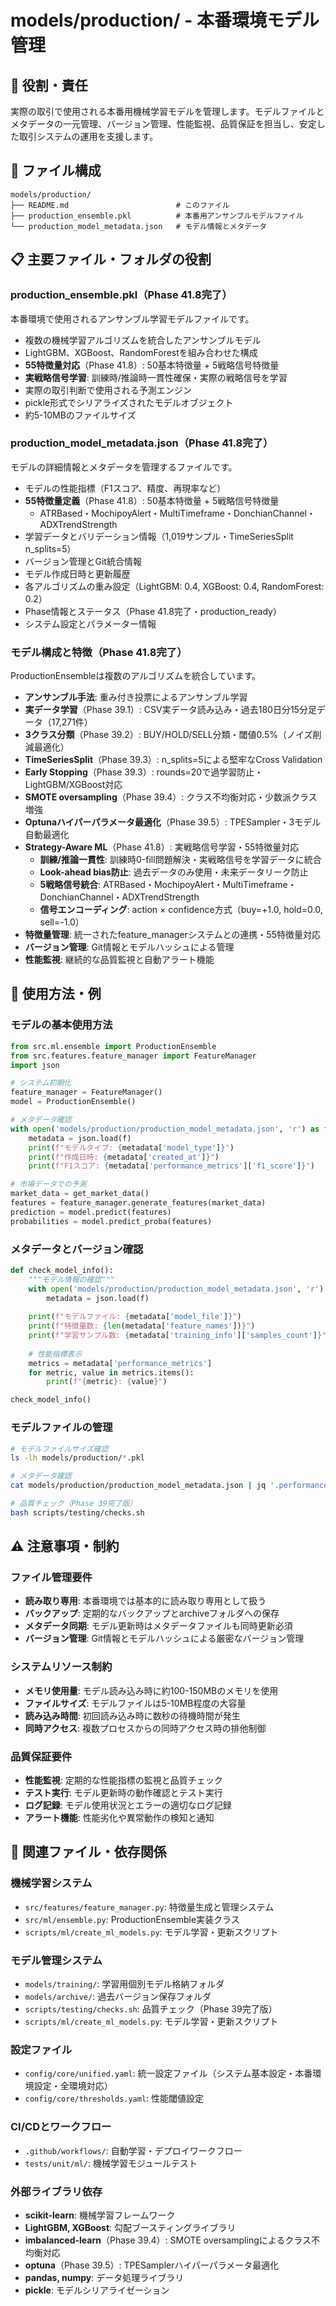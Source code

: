 # models/production/ - 本番環境モデル管理

## 🎯 役割・責任

実際の取引で使用される本番用機械学習モデルを管理します。モデルファイルとメタデータの一元管理、バージョン管理、性能監視、品質保証を担当し、安定した取引システムの運用を支援します。

## 📂 ファイル構成

```
models/production/
├── README.md                        # このファイル
├── production_ensemble.pkl          # 本番用アンサンブルモデルファイル
└── production_model_metadata.json   # モデル情報とメタデータ
```

## 📋 主要ファイル・フォルダの役割

### **production_ensemble.pkl**（Phase 41.8完了）
本番環境で使用されるアンサンブル学習モデルファイルです。
- 複数の機械学習アルゴリズムを統合したアンサンブルモデル
- LightGBM、XGBoost、RandomForestを組み合わせた構成
- **55特徴量対応**（Phase 41.8）: 50基本特徴量 + 5戦略信号特徴量
- **実戦略信号学習**: 訓練時/推論時一貫性確保・実際の戦略信号を学習
- 実際の取引判断で使用される予測エンジン
- pickle形式でシリアライズされたモデルオブジェクト
- 約5-10MBのファイルサイズ

### **production_model_metadata.json**（Phase 41.8完了）
モデルの詳細情報とメタデータを管理するファイルです。
- モデルの性能指標（F1スコア、精度、再現率など）
- **55特徴量定義**（Phase 41.8）: 50基本特徴量 + 5戦略信号特徴量
  - ATRBased・MochipoyAlert・MultiTimeframe・DonchianChannel・ADXTrendStrength
- 学習データとバリデーション情報（1,019サンプル・TimeSeriesSplit n_splits=5）
- バージョン管理とGit統合情報
- モデル作成日時と更新履歴
- 各アルゴリズムの重み設定（LightGBM: 0.4, XGBoost: 0.4, RandomForest: 0.2）
- Phase情報とステータス（Phase 41.8完了・production_ready）
- システム設定とパラメーター情報

### **モデル構成と特徴**（Phase 41.8完了）
ProductionEnsembleは複数のアルゴリズムを統合しています。
- **アンサンブル手法**: 重み付き投票によるアンサンブル学習
- **実データ学習**（Phase 39.1）: CSV実データ読み込み・過去180日分15分足データ（17,271件）
- **3クラス分類**（Phase 39.2）: BUY/HOLD/SELL分類・閾値0.5%（ノイズ削減最適化）
- **TimeSeriesSplit**（Phase 39.3）: n_splits=5による堅牢なCross Validation
- **Early Stopping**（Phase 39.3）: rounds=20で過学習防止・LightGBM/XGBoost対応
- **SMOTE oversampling**（Phase 39.4）: クラス不均衡対応・少数派クラス増強
- **Optunaハイパーパラメータ最適化**（Phase 39.5）: TPESampler・3モデル自動最適化
- **Strategy-Aware ML**（Phase 41.8）: 実戦略信号学習・55特徴量対応
  - **訓練/推論一貫性**: 訓練時0-fill問題解決・実戦略信号を学習データに統合
  - **Look-ahead bias防止**: 過去データのみ使用・未来データリーク防止
  - **5戦略信号統合**: ATRBased・MochipoyAlert・MultiTimeframe・DonchianChannel・ADXTrendStrength
  - **信号エンコーディング**: action × confidence方式（buy=+1.0, hold=0.0, sell=-1.0）
- **特徴量管理**: 統一されたfeature_managerシステムとの連携・55特徴量対応
- **バージョン管理**: Git情報とモデルハッシュによる管理
- **性能監視**: 継続的な品質監視と自動アラート機能

## 📝 使用方法・例

### **モデルの基本使用方法**
```python
from src.ml.ensemble import ProductionEnsemble
from src.features.feature_manager import FeatureManager
import json

# システム初期化
feature_manager = FeatureManager()
model = ProductionEnsemble()

# メタデータ確認
with open('models/production/production_model_metadata.json', 'r') as f:
    metadata = json.load(f)
    print(f"モデルタイプ: {metadata['model_type']}")
    print(f"作成日時: {metadata['created_at']}")
    print(f"F1スコア: {metadata['performance_metrics']['f1_score']}")

# 市場データでの予測
market_data = get_market_data()
features = feature_manager.generate_features(market_data)
prediction = model.predict(features)
probabilities = model.predict_proba(features)
```

### **メタデータとバージョン確認**
```python
def check_model_info():
    """モデル情報の確認"""
    with open('models/production/production_model_metadata.json', 'r') as f:
        metadata = json.load(f)
    
    print(f"モデルファイル: {metadata['model_file']}")
    print(f"特徴量数: {len(metadata['feature_names'])}")
    print(f"学習サンプル数: {metadata['training_info']['samples_count']}")
    
    # 性能指標表示
    metrics = metadata['performance_metrics']
    for metric, value in metrics.items():
        print(f"{metric}: {value}")

check_model_info()
```

### **モデルファイルの管理**
```bash
# モデルファイルサイズ確認
ls -lh models/production/*.pkl

# メタデータ確認
cat models/production/production_model_metadata.json | jq '.performance_metrics'

# 品質チェック（Phase 39完了版）
bash scripts/testing/checks.sh
```

## ⚠️ 注意事項・制約

### **ファイル管理要件**
- **読み取り専用**: 本番環境では基本的に読み取り専用として扱う
- **バックアップ**: 定期的なバックアップとarchiveフォルダへの保存
- **メタデータ同期**: モデル更新時はメタデータファイルも同時更新必須
- **バージョン管理**: Git情報とモデルハッシュによる厳密なバージョン管理

### **システムリソース制約**
- **メモリ使用量**: モデル読み込み時に約100-150MBのメモリを使用
- **ファイルサイズ**: モデルファイルは5-10MB程度の大容量
- **読み込み時間**: 初回読み込み時に数秒の待機時間が発生
- **同時アクセス**: 複数プロセスからの同時アクセス時の排他制御

### **品質保証要件**
- **性能監視**: 定期的な性能指標の監視と品質チェック
- **テスト実行**: モデル更新時の動作確認とテスト実行
- **ログ記録**: モデル使用状況とエラーの適切なログ記録
- **アラート機能**: 性能劣化や異常動作の検知と通知

## 🔗 関連ファイル・依存関係

### **機械学習システム**
- `src/features/feature_manager.py`: 特徴量生成と管理システム
- `src/ml/ensemble.py`: ProductionEnsemble実装クラス
- `scripts/ml/create_ml_models.py`: モデル学習・更新スクリプト

### **モデル管理システム**
- `models/training/`: 学習用個別モデル格納フォルダ
- `models/archive/`: 過去バージョン保存フォルダ
- `scripts/testing/checks.sh`: 品質チェック（Phase 39完了版）
- `scripts/ml/create_ml_models.py`: モデル学習・更新スクリプト

### **設定ファイル**
- `config/core/unified.yaml`: 統一設定ファイル（システム基本設定・本番環境設定・全環境対応）
- `config/core/thresholds.yaml`: 性能閾値設定

### **CI/CDとワークフロー**
- `.github/workflows/`: 自動学習・デプロイワークフロー
- `tests/unit/ml/`: 機械学習モジュールテスト

### **外部ライブラリ依存**
- **scikit-learn**: 機械学習フレームワーク
- **LightGBM, XGBoost**: 勾配ブースティングライブラリ
- **imbalanced-learn**（Phase 39.4）: SMOTE oversamplingによるクラス不均衡対応
- **optuna**（Phase 39.5）: TPESamplerハイパーパラメータ最適化
- **pandas, numpy**: データ処理ライブラリ
- **pickle**: モデルシリアライゼーション
